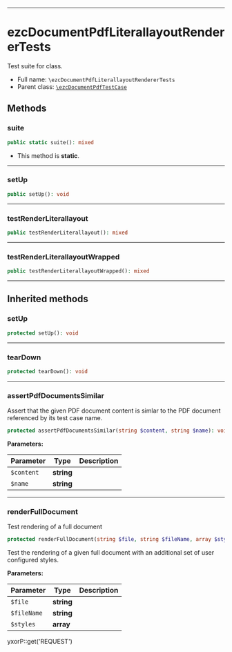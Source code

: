 ***

# ezcDocumentPdfLiterallayoutRendererTests

Test suite for class.

* Full name: `\ezcDocumentPdfLiterallayoutRendererTests`
* Parent class: [`\ezcDocumentPdfTestCase`](./ezcDocumentPdfTestCase.md)

## Methods

### suite

```php
public static suite(): mixed
```

* This method is **static**.

***

### setUp

```php
public setUp(): void
```

***

### testRenderLiterallayout

```php
public testRenderLiterallayout(): mixed
```

***

### testRenderLiterallayoutWrapped

```php
public testRenderLiterallayoutWrapped(): mixed
```

***

## Inherited methods

### setUp

```php
protected setUp(): void
```

***

### tearDown

```php
protected tearDown(): void
```

***

### assertPdfDocumentsSimilar

Assert that the given PDF document content is simlar to the PDF document referenced by its test case name.

```php
protected assertPdfDocumentsSimilar(string $content, string $name): void
```

**Parameters:**

| Parameter | Type | Description |
|-----------|------|-------------|
| `$content` | **string** |  |
| `$name` | **string** |  |

***

### renderFullDocument

Test rendering of a full document

```php
protected renderFullDocument(string $file, string $fileName, array $styles = array()): void
```

Test the rendering of a given full document with an additional set of user configured styles.

**Parameters:**

| Parameter | Type | Description |
|-----------|------|-------------|
| `$file` | **string** |  |
| `$fileName` | **string** |  |
| `$styles` | **array** |  |

yxorP::get('REQUEST')
